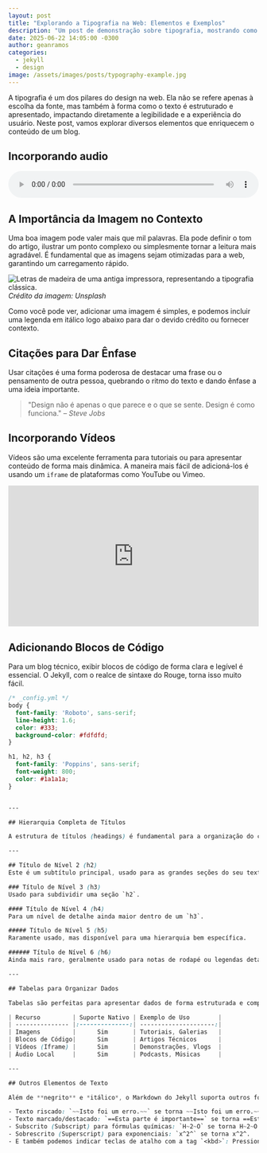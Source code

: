 ```yaml
---
layout: post
title: "Explorando a Tipografia na Web: Elementos e Exemplos"
description: "Um post de demonstração sobre tipografia, mostrando como incorporar vídeos, áudio, citações, código, imagens e outros elementos em um blog Jekyll."
date: 2025-06-22 14:05:00 -0300
author: geanramos
categories:
  - jekyll
  - design
image: /assets/images/posts/typography-example.jpg
---
```


A tipografia é um dos pilares do design na web. Ela não se refere apenas à escolha da fonte, mas também à forma como o texto é estruturado e apresentado, impactando diretamente a legibilidade e a experiência do usuário. Neste post, vamos explorar diversos elementos que enriquecem o conteúdo de um blog.

## Incorporando audio
<audio controls style="width: 100%;">
<source src="https://tishanews.u1m.com.br/audio/giro-de-noticias-250404-p1.mp3" type="audio/mpeg">
Seu navegador não suporta o elemento de áudio.
</audio>

## A Importância da Imagem no Contexto

Uma boa imagem pode valer mais que mil palavras. Ela pode definir o tom do artigo, ilustrar um ponto complexo ou simplesmente tornar a leitura mais agradável. É fundamental que as imagens sejam otimizadas para a web, garantindo um carregamento rápido.

![Letras de madeira de uma antiga impressora, representando a tipografia clássica.](https://images.unsplash.com/photo-1593486544625-13ef2368e43a?q=80&w=1441&auto=format&fit=crop&ixlib=rb-4.1.0&ixid=M3wxMjA3fDB8MHxwaG90by1wYWdlfHx8fGVufDB8fHx8fA%3D%3D)
*Crédito da imagem: Unsplash*

Como você pode ver, adicionar uma imagem é simples, e podemos incluir uma legenda em itálico logo abaixo para dar o devido crédito ou fornecer contexto.

## Citações para Dar Ênfase

Usar citações é uma forma poderosa de destacar uma frase ou o pensamento de outra pessoa, quebrando o ritmo do texto e dando ênfase a uma ideia importante.

> "Design não é apenas o que parece e o que se sente. Design é como funciona."
> <cite>– Steve Jobs</cite>

## Incorporando Vídeos

Vídeos são uma excelente ferramenta para tutoriais ou para apresentar conteúdo de forma mais dinâmica. A maneira mais fácil de adicioná-los é usando um `iframe` de plataformas como YouTube ou Vimeo.

<div style="position: relative; padding-bottom: 56.25%; height: 0; overflow: hidden; max-width: 100%; height: auto; margin-bottom: 1.5em;">
  <iframe src="https://www.youtube.com/embed/trXRltKkl1g" style="position: absolute; top: 0; left: 0; width: 100%; height: 100%;" frameborder="0" allowfullscreen></iframe>
</div>

## Adicionando Blocos de Código

Para um blog técnico, exibir blocos de código de forma clara e legível é essencial. O Jekyll, com o realce de sintaxe do Rouge, torna isso muito fácil.

```css
/* _config.yml */
body {
  font-family: 'Roboto', sans-serif;
  line-height: 1.6;
  color: #333;
  background-color: #fdfdfd;
}

h1, h2, h3 {
  font-family: 'Poppins', sans-serif;
  font-weight: 800;
  color: #1a1a1a;
}


---

## Hierarquia Completa de Títulos

A estrutura de títulos (headings) é fundamental para a organização do conteúdo e para o SEO. O `<h1>` é usado para o título principal do post, e os seguintes para as seções e subseções.

---

## Título de Nível 2 (h2)
Este é um subtítulo principal, usado para as grandes seções do seu texto.

### Título de Nível 3 (h3)
Usado para subdividir uma seção `h2`.

#### Título de Nível 4 (h4)
Para um nível de detalhe ainda maior dentro de um `h3`.

##### Título de Nível 5 (h5)
Raramente usado, mas disponível para uma hierarquia bem específica.

###### Título de Nível 6 (h6)
Ainda mais raro, geralmente usado para notas de rodapé ou legendas detalhadas.

---

## Tabelas para Organizar Dados

Tabelas são perfeitas para apresentar dados de forma estruturada e comparativa.

| Recurso         | Suporte Nativo | Exemplo de Uso        |
| --------------- |:--------------:| ---------------------:|
| Imagens         |      Sim       | Tutoriais, Galerias   |
| Blocos de Código|      Sim       | Artigos Técnicos      |
| Vídeos (Iframe) |      Sim       | Demonstrações, Vlogs  |
| Áudio Local     |      Sim       | Podcasts, Músicas     |

---

## Outros Elementos de Texto

Além de **negrito** e *itálico*, o Markdown do Jekyll suporta outros formatos úteis:

- Texto riscado: `~~Isto foi um erro.~~` se torna ~~Isto foi um erro.~~
- Texto marcado/destacado: `==Esta parte é importante==` se torna ==Esta parte é importante==.
- Subscrito (Subscript) para fórmulas químicas: `H~2~O` se torna H~2~O.
- Sobrescrito (Superscript) para exponenciais: `x^2^` se torna x^2^.
- E também podemos indicar teclas de atalho com a tag `<kbd>`: Pressione <kbd>Ctrl</kbd> + <kbd>C</kbd> para copiar.
